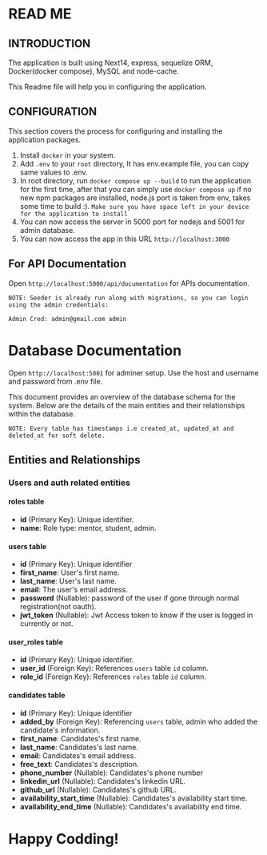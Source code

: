 # READ ME

## INTRODUCTION

The application is built using Next14, express, sequelize ORM, Docker(docker compose), MySQL and node-cache. 

This Readme file will help you in configuring the application.

## CONFIGURATION

This section covers the process for configuring and installing the application packages.

1. Install `docker` in your system.
2. Add `.env` to your `root` directory, It has env.example file, you can copy same values to .env.
3. In root directory, run `docker compose up --build` to run the application for the first time, after that you can simply use `docker compose up` if no new npm packages are installed, node.js port is taken from env, takes some time to build :). `Make sure you have space left in your device for the application to install`
4. You can now access the server in 5000 port for nodejs and 5001 for admin database.
5. You can now access the app in this URL `http://localhost:3000`


## For API Documentation

Open `http://localhost:5000/api/documentation` for APIs documentation.

`NOTE: Seeder is already run along with migrations, so you can login using the admin credentials:`

`Admin Cred: admin@gmail.com admin`

# Database Documentation

Open `http://localhost:5001` for adminer setup. Use the host and username and password from .env file. 

This document provides an overview of the database schema for the system.
Below are the details of the main entities and their relationships within the database.

`NOTE: Every table has timestamps i.e created_at, updated_at and deleted_at for soft delete.`

## Entities and Relationships

### Users and auth related entities

#### roles table

- **id** (Primary Key): Unique identifier.
- **name**: Role type: mentor, student, admin.

#### users table

- **id** (Primary Key): Unique identifier
- **first_name**: User's first name.
- **last_name**: User's last name.
- **email**: The user's email address.
- **password** (Nullable): password of the user if gone through normal registration(not oauth).
- **jwt_token** (Nullable): Jwt Access token to know if the user is logged in currently or not.

#### user_roles table

- **id** (Primary Key): Unique identifier.
- **user_id** (Foreign Key): References `users` table `id` column.
- **role_id** (Foreign Key): References `roles` table `id` column.

#### candidates table

- **id** (Primary Key): Unique identifier
- **added_by** (Foreign Key): Referencing `users` table, admin who added the candidate's information.
- **first_name**: Candidates's first name.
- **last_name**: Candidates's last name.
- **email**: Candidates's email address.
- **free_text**: Candidates's description.
- **phone_number** (Nullable): Candidates's phone number
- **linkedin_url** (Nullable): Candidates's linkedin URL.
- **github_url** (Nullable): Candidates's github URL.
- **availability_start_time** (Nullable): Candidates's availability start time.
- **availability_end_time** (Nullable): Candidates's availability end time.

# Happy Codding!
